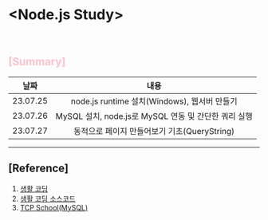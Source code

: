 # \<Node.js Study>

<br>

## <font color="pink">**[Summary]**</font>

|날짜|내용|
|:---:| :---:|
|23.07.25|node.js runtime 설치(Windows), 웹서버 만들기|
|23.07.26|MySQL 설치, node.js로 MySQL 연동 및 간단한 쿼리 실행|
|23.07.27|동적으로 페이지 만들어보기 기초(QueryString)|

---

## [Reference]

1. [생활 코딩](https://opentutorials.org/course/3332)
2. [생활 코딩 소스코드](https://github.com/web-n/web1_html_internet)
3. [TCP School(MySQL)](http://www.tcpschool.com/mysql/mysql_basic_syntax)
